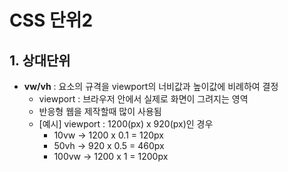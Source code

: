 # CSS 단위2
## 1. 상대단위
- **vw/vh** : 요소의 규격을 viewport의 너비값과 높이값에 비례하여 결정
    - viewport : 브라우저 안에서 실제로 화면이 그려지는 영역
    - 반응형 웹을 제작할때 많이 사용됨
    - [예시] viewport : 1200(px) x 920(px)인 경우
        - 10vw → 1200 x 0.1 = 120px
        - 50vh → 920 x 0.5 = 460px
        - 100vw → 1200 x 1 = 1200px